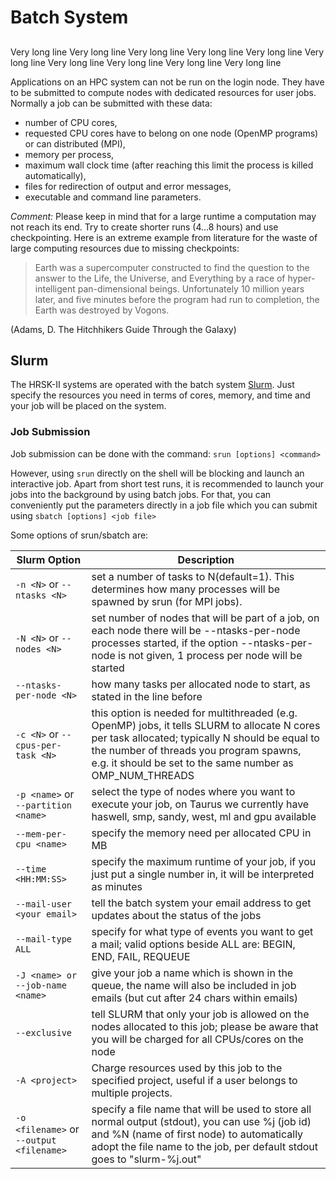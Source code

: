 # Batch System

##



Very long line Very long line Very long line Very long line Very long line Very long line Very long line Very long line Very long line Very long line


Applications on an HPC system can not be run on the login node. They have to be submitted to compute
nodes with dedicated resources for user jobs. Normally a job can be submitted with these data:

* number of CPU cores,
* requested CPU cores have to belong on one node (OpenMP programs) or can distributed (MPI),
* memory per process,
* maximum wall clock time (after reaching this limit the process is killed automatically),
* files for redirection of output and error messages,
* executable and command line parameters.

*Comment:* Please keep in mind that for a large runtime a computation may not reach its end. Try to
create shorter runs (4...8 hours) and use checkpointing. Here is an extreme example from literature
for the waste of large computing resources due to missing checkpoints:

>Earth was a supercomputer constructed to find the question to the answer to the Life, the Universe,
>and Everything by a race of hyper-intelligent pan-dimensional beings. Unfortunately 10 million years
>later, and five minutes before the program had run to completion, the Earth was destroyed by
>Vogons.

(Adams, D. The Hitchhikers Guide Through the Galaxy)

## Slurm

The HRSK-II systems are operated with the batch system [Slurm](https://slurm.schedmd.com). Just
specify the resources you need in terms of cores, memory, and time and your job will be placed on
the system.

### Job Submission

Job submission can be done with the command: `srun [options] <command>`

However, using `srun` directly on the shell will be blocking and launch an interactive job. Apart
from short test runs, it is recommended to launch your jobs into the background by using batch jobs.
For that, you can conveniently put the parameters directly in a job file which you can submit using
`sbatch [options] <job file>`

Some options of srun/sbatch are:

| Slurm Option | Description |
|------------|-------|
| `-n <N>` or `--ntasks <N>`         | set a number of tasks to N(default=1). This determines how many processes will be spawned by srun (for MPI jobs). |
| `-N <N>` or `--nodes <N>`          | set number of nodes that will be part of a job, on each node there will be --ntasks-per-node processes started, if the option --ntasks-per-node is not given, 1 process per node will be started |
| `--ntasks-per-node <N>`            | how many tasks per allocated node to start, as stated in the line before |
| `-c <N>` or `--cpus-per-task <N>`  | this option is needed for multithreaded (e.g. OpenMP) jobs, it tells SLURM to allocate N cores per task allocated; typically N should be equal to the number of threads you program spawns, e.g. it should be set to the same number as OMP_NUM_THREADS |
| `-p <name>` or `--partition <name>`| select the type of nodes where you want to execute your job, on Taurus we currently have haswell, smp, sandy, west, ml and gpu available |
| `--mem-per-cpu <name>`             | specify the memory need per allocated CPU in MB |
| `--time <HH:MM:SS>`                | specify the maximum runtime of your job, if you just put a single number in, it will be interpreted as minutes |
| `--mail-user <your email>`         | tell the batch system your email address to get updates about the status of the jobs |
| `--mail-type ALL`                  | specify for what type of events you want to get a mail; valid options beside ALL are: BEGIN, END, FAIL, REQUEUE |
| `-J <name> or --job-name <name>`   | give your job a name which is shown in the queue, the name will also be included in job emails (but cut after 24 chars within emails) |
| `--exclusive`                      | tell SLURM that only your job is allowed on the nodes allocated to this job; please be aware that you will be charged for all CPUs/cores on the node |
| `-A <project>`                     | Charge resources used by this job to the specified project, useful if a user belongs to multiple projects. |
| `-o <filename>` or `--output <filename>` | specify a file name that will be used to store all normal output (stdout), you can use %j (job id) and %N (name of first node) to automatically adopt the file name to the job, per default stdout goes to "slurm-%j.out" |

<!--NOTE: the target path of this parameter must be writeable on the compute nodes, i.e. it may not point to a read-only mounted file system like /projects.-->
<!---e <filename> or --error <filename>-->

<!--specify a file name that will be used to store all error output (stderr), you can use %j (job id) and %N (name of first node) to automatically adopt the file name to the job, per default stderr goes to "slurm-%j.out" as well-->

<!--NOTE: the target path of this parameter must be writeable on the compute nodes, i.e. it may not point to a read-only mounted file system like /projects.-->
<!---a or --array 	submit an array job, see the extra section below-->
<!---w <node1>,<node2>,... 	restrict job to run on specific nodes only-->
<!---x <node1>,<node2>,... 	exclude specific nodes from job-->
